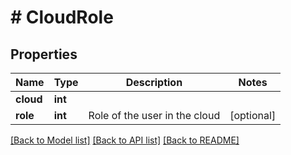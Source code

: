 # # CloudRole

## Properties

Name | Type | Description | Notes
------------ | ------------- | ------------- | -------------
**cloud** | **int** |  |
**role** | **int** | Role of the user in the cloud | [optional]

[[Back to Model list]](../../README.md#models) [[Back to API list]](../../README.md#endpoints) [[Back to README]](../../README.md)
